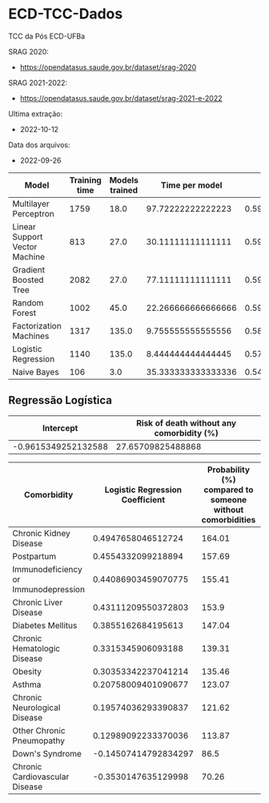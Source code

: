 # ECD-TCC-Dados

TCC da Pós ECD-UFBa

SRAG 2020:

- https://opendatasus.saude.gov.br/dataset/srag-2020

SRAG 2021-2022:

- https://opendatasus.saude.gov.br/dataset/srag-2021-e-2022

Ultima extração:

- 2022-10-12

Data dos arquivos:

- 2022-09-26

| Model                         | Training time | Models trained | Time per model     | F1                 |
|-------------------------------|---------------|----------------|--------------------|--------------------|
| Multilayer Perceptron         | 1759          | 18.0           | 97.72222222222223  | 0.5969435474385554 |
| Linear Support Vector Machine | 813           | 27.0           | 30.11111111111111  | 0.5964053797731378 |
| Gradient Boosted Tree         | 2082          | 27.0           | 77.11111111111111  | 0.5948102650730435 |
| Random Forest                 | 1002          | 45.0           | 22.266666666666666 | 0.5921345034100683 |
| Factorization Machines        | 1317          | 135.0          | 9.755555555555556  | 0.5828965711040142 |
| Logistic Regression           | 1140          | 135.0          | 8.444444444444445  | 0.5712969341163462 |
| Naive Bayes                   | 106           | 3.0            | 35.333333333333336 | 0.5434226785062449 |

## Regressão Logística

| Intercept           | Risk of death without any comorbidity (%) |
|---------------------|-------------------------------------------|
| -0.9615349252132588 | 27.65709825488868                         |

| Comorbidity                          | Logistic Regression Coefficient | Probability (%) compared to someone without comorbidities | Total Probability |
|--------------------------------------|---------------------------------|-----------------------------------------------------------|-------------------|
| Chronic Kidney Disease               | 0.4947658046512724              | 164.01                                                    | 45.36             |
| Postpartum                           | 0.4554332099218894              | 157.69                                                    | 43.61             |
| Immunodeficiency or Immunodepression | 0.44086903459070775             | 155.41                                                    | 42.98             |
| Chronic Liver Disease                | 0.43111209550372803             | 153.9                                                     | 42.56             |
| Diabetes Mellitus                    | 0.3855162684195613              | 147.04                                                    | 40.67             |
| Chronic Hematologic Disease          | 0.3315345906093188              | 139.31                                                    | 38.53             |
| Obesity                              | 0.30353342237041214             | 135.46                                                    | 37.46             |
| Asthma                               | 0.20758009401090677             | 123.07                                                    | 34.04             |
| Chronic Neurological Disease         | 0.19574036293390837             | 121.62                                                    | 33.64             |
| Other Chronic Pneumopathy            | 0.12989092233370036             | 113.87                                                    | 31.49             |
| Down's Syndrome                      | -0.14507414792834297            | 86.5                                                      | 23.92             |
| Chronic Cardiovascular Disease       | -0.3530147635129998             | 70.26                                                     | 19.43             |

